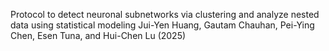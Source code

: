Protocol to detect neuronal subnetworks via clustering and analyze nested data using statistical modeling
Jui-Yen Huang, Gautam Chauhan, Pei-Ying Chen, Esen Tuna, and Hui-Chen Lu (2025)  
